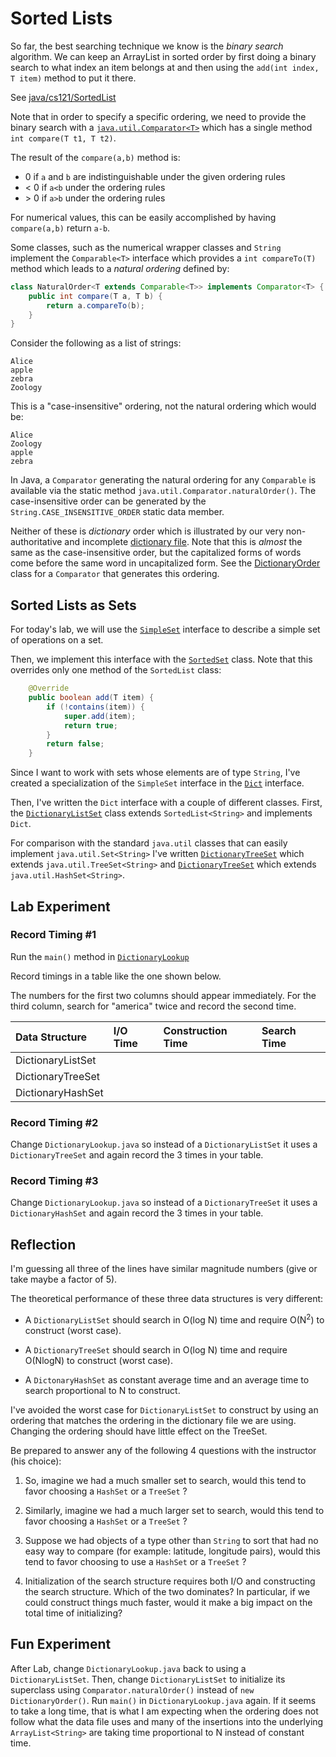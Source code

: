 # Sorted Lists

So far, the best searching technique we know
is the *binary search* algorithm. We
can keep an ArrayList<T> in sorted order
by first doing a binary search to what index
an item belongs at and then using the
`add(int index, T item)` method to put it there.

See [java/cs121/SortedList](src/main/java/cs121/SortedList.java)

Note that in order to specify a specific ordering, we
need to provide the binary search with a
[`java.util.Comparator<T>`](https://www.geeksforgeeks.org/comparator-interface-java/)
which has a single method `int compare(T t1, T t2)`.

The result of the `compare(a,b)` method is:

* 0 if `a` and `b` are indistinguishable under the given ordering rules
* &lt; 0 if `a<b` under the ordering rules
* &gt; 0 if `a>b` under the ordering rules

For numerical values, this can be easily accomplished
by having `compare(a,b)` return `a-b`.

Some classes, such as the numerical wrapper classes
and `String` implement the `Comparable<T>` interface
which provides a `int compareTo(T)` method which leads to a
*natural ordering* defined by:
```java
class NaturalOrder<T extends Comparable<T>> implements Comparator<T> {
    public int compare(T a, T b) {
        return a.compareTo(b);
    }
}
```

Consider the following as a list of strings:
```
Alice
apple
zebra
Zoology 
```

This is a "case-insensitive" ordering, not the
natural ordering which would be:

```
Alice
Zoology
apple
zebra
```

In Java, a `Comparator` generating the natural ordering for any `Comparable` is available via
the static method `java.util.Comparator.naturalOrder()`.
The case-insensitive order can be generated by
the `String.CASE_INSENSITIVE_ORDER` static data member.

Neither of these is *dictionary* order
which is illustrated by our very
non-authoritative and incomplete
[dictionary file](dict200k.txt). Note that
this is *almost* the same as the case-insensitive
order, but the capitalized forms of
words come before the same word in
uncapitalized form. See the
[DictionaryOrder](src/main/java/app/DictionaryOrder.java) class for a `Comparator`
that generates this ordering.

## Sorted Lists as Sets

For today's lab, we will use
the
[`SimpleSet`](src/main/java/cs121/SimpleSet.java)
interface to describe a simple set of
operations on a set.

Then, we implement this interface
with the [`SortedSet`](src/main/java/cs121/SortedSet.java) class.
Note that this overrides only one method
of the `SortedList` class:
```java
    @Override
    public boolean add(T item) {
        if (!contains(item)) {
            super.add(item);
            return true;
        }
        return false;
    }
```

Since I want to work with sets whose
elements are of type `String`, I've
created a specialization of the `SimpleSet`
interface in the
[`Dict`](src/main/java/cs121/Dict.java) interface.

Then, I've written the `Dict` interface
with a couple of different classes. First, the
[`DictionaryListSet`](src/main/java/app/DictionaryListSet.java) class extends `SortedList<String>`
and implements `Dict`.

For comparison with the standard `java.util` classes that can easily
implement `java.util.Set<String>`
I've written
[`DictionaryTreeSet`](src/main/java/app/DictionaryTreeSet.java)
which extends `java.util.TreeSet<String>` and
[`DictionaryTreeSet`](src/main/java/app/DictionaryHashSet.java)
which extends `java.util.HashSet<String>`.

## Lab Experiment

### Record Timing #1

Run the `main()` method in
[`DictionaryLookup`](src/main/java/app/DictionaryLookup.java)

Record timings in a table like the one shown below.

The numbers for the first two columns should appear immediately.
For the third column, search for "america" twice and record the second
time.

 | Data Structure     | I/O Time  | Construction Time | Search Time |
 | :---               |      :--- | :--- | :--- | 
 | DictionaryListSet  | | | |
 | DictionaryTreeSet  | | | |
 | DictionaryHashSet  | | | |

### Record Timing #2

Change `DictionaryLookup.java` so
instead of a `DictionaryListSet` it uses
a `DictionaryTreeSet` and again record the 3
times in your table.

### Record Timing #3

Change `DictionaryLookup.java` so
instead of a `DictionaryTreeSet` it uses
a `DictionaryHashSet` and again record the 3
times in your table.

## Reflection

I'm guessing all three of the lines have
similar magnitude numbers (give or take maybe a factor of 5).

The theoretical performance of these three data structures
is very different:

* A `DictionaryListSet` should search in O(log N) time
and require O(N<sup>2</sup>) to construct (worst case).

* A `DictionaryTreeSet` should search in O(log N) time
  and require O(NlogN) to construct (worst case).

* A `DictonaryHashSet` as constant average time and an average time to search proportional
 to N to construct.

I've avoided the worst case for `DictionaryListSet` to
construct by using an ordering that matches the ordering in
the dictionary file we are using. Changing the ordering should
have little effect on the TreeSet.

Be prepared to answer any of the following 4
questions with the instructor (his choice):

1. So, imagine we had a much smaller set to search,
would this tend to favor choosing a `HashSet` or a `TreeSet` ?

2. Similarly, imagine we had a much larger set to search,
would this tend to favor choosing a `HashSet` or a `TreeSet` ?

3. Suppose we had objects of a type other than
`String` to sort that had no easy
way to compare (for example: latitude, longitude pairs),
would this tend to favor choosing to use a `HashSet` or a `TreeSet` ?

4. Initialization of the search structure
   requires both I/O and constructing the
   search structure. Which of the two dominates?
   In particular, if we could construct things
   much faster, would it make a big impact on
   the total time of initializing?

## Fun Experiment

After Lab, change `DictionaryLookup.java` back to using
a `DictionaryListSet`. Then, change `DictionaryListSet`
to initialize its superclass using `Comparator.naturalOrder()`
instead of `new DictionaryOrder()`. Run `main()`
in `DictionaryLookup.java` again. If it seems to take
a long time, that is what I am expecting when
the ordering does not follow what the data file uses
and many of the insertions into the underlying `ArrayList<String>`
are taking time proportional to N instead of constant time.
